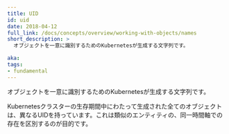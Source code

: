 ```yaml
---
title: UID
id: uid
date: 2018-04-12
full_link: /docs/concepts/overview/working-with-objects/names
short_description: >
  オブジェクトを一意に識別するためのKubernetesが生成する文字列です。

aka: 
tags:
- fundamental
---
```

 オブジェクトを一意に識別するためのKubernetesが生成する文字列です。

<!--more--> 

Kubernetesクラスターの生存期間中にわたって生成された全てのオブジェクトは、異なるUIDを持っています。これは類似のエンティティの、同一時間軸での存在を区別するのが目的です。

